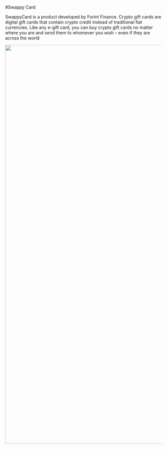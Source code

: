 #Swappy Card

SwappyCard is a product developed by Forint Finance.
Crypto gift cards are digital gift cards that contain crypto credit instead of traditional fiat currencies. Like any e-gift card, you can buy crypto gift cards no matter where you are and send them to whomever you wish – even if they are across the world

<img src="https://images.pexels.com/photos/14111149/pexels-photo-14111149.png" width="1280"/>


